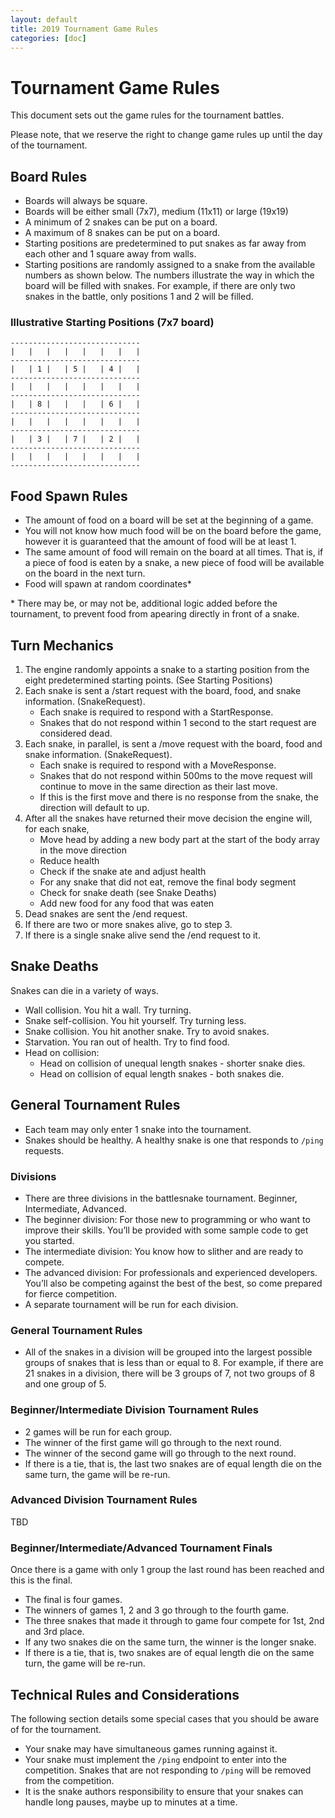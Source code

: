 ```yaml
---
layout: default
title: 2019 Tournament Game Rules
categories: [doc]
---
```


# Tournament Game Rules
This document sets out the game rules for the tournament battles.

Please note, that we reserve the right to change game rules up until the day of the tournament.

## Board Rules
- Boards will always be square.
- Boards will be either small (7x7), medium (11x11) or large (19x19)
- A minimum of 2 snakes can be put on a board.
- A maximum of 8 snakes can be put on a board.
- Starting positions are predetermined to put snakes as far away from each other and 1 square away from walls.
- Starting positions are randomly assigned to a snake from the available numbers as shown below.  The numbers
illustrate the way in which the board will be filled with snakes.  For example, if there are only two snakes in the battle,
only positions 1 and 2 will be filled.

### Illustrative Starting Positions (7x7 board)
```
-----------------------------
|   |   |   |   |   |   |   |
-----------------------------
|   | 1 |   | 5 |   | 4 |   |
-----------------------------
|   |   |   |   |   |   |   |
-----------------------------
|   | 8 |   |   |   | 6 |   |
-----------------------------
|   |   |   |   |   |   |   |
-----------------------------
|   | 3 |   | 7 |   | 2 |   |
-----------------------------
|   |   |   |   |   |   |   |
-----------------------------
```

## Food Spawn Rules

- The amount of food on a board will be set at the beginning of a game.
- You will not know how much food will be on the board before the game, however it is guaranteed that the amount of food will be at least 1.
- The same amount of food will remain on the board at all times.  That is, if a piece of food is eaten by a snake, a
new piece of food will be available on the board in the next turn.
- Food will spawn at random coordinates*

\* There may be, or may not be, additional logic added before the tournament, to prevent food from apearing directly in front of a snake.

## Turn Mechanics
1. The engine randomly appoints a snake to a starting position from the eight predetermined starting points.  (See Starting Positions)
1. Each snake is sent a /start request with the board, food, and snake information. (SnakeRequest).
   - Each snake is required to respond with a StartResponse.
   - Snakes that do not respond within 1 second to the start request are considered dead.
3. Each snake, in parallel, is sent a /move request with the board, food and snake information. (SnakeRequest).
   - Each snake is required to respond with a MoveResponse.
   - Snakes that do not respond within 500ms to the move request will continue to move in the same direction as their last move.
   - If this is the first move and there is no response from the snake, the direction will default to up.
1. After all the snakes have returned their move decision the engine will, for each snake,
   - Move head by adding a new body part at the start of the body array in the move direction
   - Reduce health
   - Check if the snake ate and adjust health
   - For any snake that did not eat, remove the final body segment
   - Check for snake death (see Snake Deaths)
   - Add new food for any food that was eaten
1. Dead snakes are sent the /end request.
1. If there are two or more snakes alive, go to step 3.
1. If there is a single snake alive send the /end request to it.

## Snake Deaths
Snakes can die in a variety of ways.

- Wall collision. You hit a wall.  Try turning.
- Snake self-collision. You hit yourself. Try turning less.
- Snake collision. You hit another snake.  Try to avoid snakes.
- Starvation.  You ran out of health.  Try to find food.
- Head on collision:
  - Head on collision of unequal length snakes - shorter snake dies.
  - Head on collision of equal length snakes - both snakes die.

## General Tournament Rules
- Each team may only enter 1 snake into the tournament.
- Snakes should be healthy.  A healthy snake is one that responds to `/ping` requests.

### Divisions
- There are three divisions in the battlesnake tournament.  Beginner, Intermediate, Advanced.
- The beginner division: For those new to programming or who want to improve their skills. You’ll be provided with some sample code to get you started.
- The intermediate division: You know how to slither and are ready to compete.
- The advanced division: For professionals and experienced developers. You’ll also be competing against the best of the best, so come prepared for fierce competition.
- A separate tournament will be run for each division.

### General Tournament Rules
- All of the snakes in a division will be grouped into the largest possible groups of snakes that is less than or equal to 8.
For example, if there are 21 snakes in a division, there will be 3 groups of 7, not two groups of 8 and one group of 5.

### Beginner/Intermediate Division Tournament Rules
- 2 games will be run for each group.
- The winner of the first game will go through to the next round.
- The winner of the second game will go through to the next round.
- If there is a tie, that is, the last two snakes are of equal length die on the same turn, the game will be re-run.

### Advanced Division Tournament Rules
TBD

### Beginner/Intermediate/Advanced Tournament Finals
Once there is a game with only 1 group the last round has been reached and this is the final.
- The final is four games.
- The winners of games 1, 2 and 3 go through to the fourth game.
- The three snakes that made it through to game four compete for 1st, 2nd and 3rd place.
- If any two snakes die on the same turn, the winner is the longer snake.
- If there is a tie, that is, two snakes are of equal length die on the same turn, the game will be re-run.

## Technical Rules and Considerations
The following section details some special cases that you should be aware of for the tournament.
- Your snake may have simultaneous games running against it.
- Your snake must implement the `/ping` endpoint to enter into the competition.  Snakes that are not responding to `/ping` will be removed from the competition.
- It is the snake authors responsibility to ensure that your snakes can handle long pauses, maybe up to minutes at a time.
